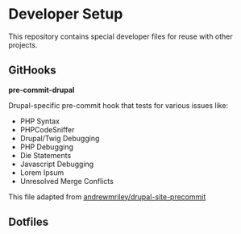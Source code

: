 # Developer Setup
This repository contains special developer files for reuse with other projects.

## GitHooks
**pre-commit-drupal**

Drupal-specific pre-commit hook that tests for various issues like:
* PHP Syntax
* PHPCodeSniffer
* Drupal/Twig Debugging
* PHP Debugging
* Die Statements
* Javascript Debugging
* Lorem Ipsum
* Unresolved Merge Conflicts

This file adapted from [andrewmriley/drupal-site-precommit](https://github.com/andrewmriley/drupal-site-precommit/blob/master/pre-commit)

## Dotfiles

